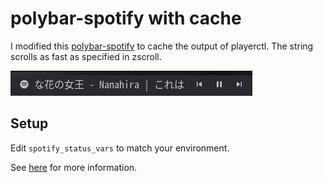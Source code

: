 # polybar-spotify with cache

I modified this [polybar-spotify](https://github.com/PrayagS/polybar-spotify) to cache the output of playerctl. The string scrolls as fast as specified in zscroll.

![sample](img/sample.gif)


## Setup

Edit `spotify_status_vars` to match your environment.

See [here](https://github.com/PrayagS/polybar-spotify/blob/master/README.md) for more information.

